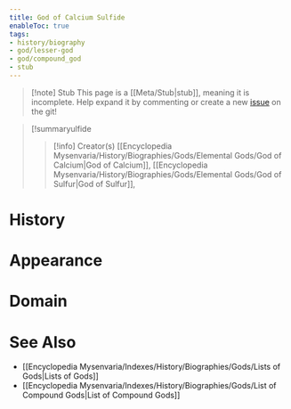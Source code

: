 ```yaml
---
title: God of Calcium Sulfide
enableToc: true
tags:
- history/biography
- god/lesser-god
- god/compound_god
- stub
---
```


> [!note] Stub
> This page is a [[Meta/Stub|stub]], meaning it is incomplete. Help expand it by commenting or create a new [issue](https://github.com/RagtimeGal/quartz--encyclopedia-mysenvaria/issues/new/choose) on the git!


> [!summary[](Meta/Stubs.md)ulfide
> > [!info] Creator(s)
> > [[Encyclopedia Mysenvaria/History/Biographies/Gods/Elemental Gods/God of Calcium|God of Calcium]], [[Encyclopedia Mysenvaria/History/Biographies/Gods/Elemental Gods/God of Sulfur|God of Sulfur]], 

# History

# Appearance

# Domain

# See Also
- [[Encyclopedia Mysenvaria/Indexes/History/Biographies/Gods/Lists of Gods|Lists of Gods]]
- [[Encyclopedia Mysenvaria/Indexes/History/Biographies/Gods/List of Compound Gods|List of Compound Gods]]